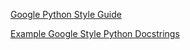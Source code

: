 [Google Python Style Guide](https://google.github.io/styleguide/pyguide.html)

[Example Google Style Python Docstrings](https://sphinxcontrib-napoleon.readthedocs.io/en/latest/example_google.html)